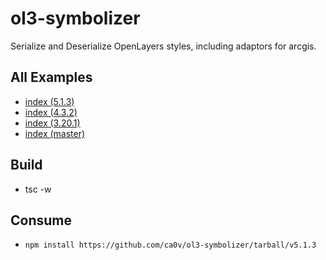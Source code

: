 # ol3-symbolizer
Serialize and Deserialize OpenLayers styles, including adaptors for arcgis.

## All Examples
* [index (5.1.3)](https://rawgit.com/ca0v/ol3-symbolizer/v5.1.3/rawgit.html)
* [index (4.3.2)](https://rawgit.com/ca0v/ol3-symbolizer/v4.3.2/rawgit.html)
* [index (3.20.1)](https://rawgit.com/ca0v/ol3-symbolizer/v3.20.1/rawgit.html)
* [index (master)](https://rawgit.com/ca0v/ol3-symbolizer/master/rawgit.html)

## Build

* tsc -w

## Consume

* `npm install https://github.com/ca0v/ol3-symbolizer/tarball/v5.1.3`
